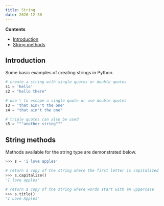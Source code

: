 ```yaml
---
title: String
date: 2020-12-30
---
```


**Contents**

- [Introduction](#introduction)
- [String methods](#string-methods)

## Introduction

Some basic examples of creating strings in Python.

```python
# create a string with single quotes or double quotes
s1 = 'hello'
s2 = "hello there"

# use \ to escape a single quote or use double quotes
s3 = 'that ain\'t the one'
s4 = "that ain't the one"

# triple quotes can also be used
s5 = """another string"""
```

## String methods

Methods available for the string type are demonstrated below.

```python
>>> s = 'i love apples'

# return a copy of the string where the first letter is capitalized
>>> s.capitalize()
'I love apples'

# return a copy of the string where words start with an uppercase
>>> s.title()
'I Love Apples'
```
